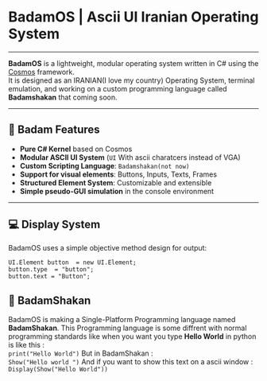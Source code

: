 ﻿# BadamOS |  Ascii UI Iranian Operating System 
----------------------------------------------
**BadamOS** is a lightweight, modular operating system written in C# using the [Cosmos](https://gocosmos.org/) framework.  
It is designed as an IRANIAN(I love my country) Operating System, terminal emulation, and working on a custom programming language called **Badamshakan** that coming soon.

---

## 🌰 Badam Features

- **Pure C# Kernel** based on Cosmos
- **Modular ASCII UI System** (`UI` With ascii charatcers instead of VGA)
- **Custom Scripting Language**: `Badamshakan(not now)`
- **Support for visual elements**: Buttons, Inputs, Texts, Frames
- **Structured Element System**: Customizable and extensible
- **Simple pseudo-GUI simulation** in the console environment

---

## 💻 Display System

BadamOS uses a simple objective method design for output:

```text
UI.Element button  = new UI.Element;
button.type  = "button";
button.text = "Button";
```
## 🔨 BadamShakan 

BadamOS is making a Single-Platform Programming language named **BadamShakan**. This Programming language is some diffrent with normal programming standards like when you want you type **Hello World** in python is like this :  
`print("Hello World")`
But in BadamShakan :  
`Show("Hello world ")`
And if you want to show this text on a ascii window :  
`Display(Show("Hello World"))`

